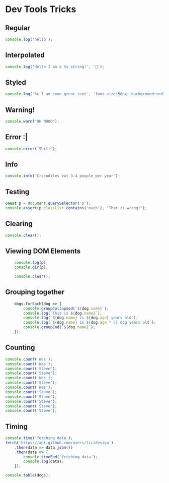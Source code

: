 # Dev Tools Tricks

## Regular
```js
console.log('hello');
```

## Interpolated
```js
console.log('Hello I am a %s string!', '💩');
```

## Styled
```js
console.log('%c I am some great text', 'font-size:50px; background:red; text-shadow: 10px 10px 0 blue')
```

## Warning!
```js
console.warn('OH NOOO');
```
## Error :|
```js
console.error('Shit!');
```
## Info
```js
console.info('Crocodiles eat 3-4 people per year');
```

## Testing
```js
const p = document.querySelector('p');
console.assert(p.classList.contains('ouch'), 'That is wrong!');
```

## Clearing
```js
console.clear();
```

## Viewing DOM Elements
```js
	console.log(p);
	console.dir(p);

	console.clear();
```

## Grouping together
```js
	dogs.forEach(dog => {
		console.groupCollapsed(`${dog.name}`);
		console.log(`This is ${dog.name}`);
		console.log(`${dog.name} is ${dog.age} years old`);
		console.log(`${dog.name} is ${dog.age * 7} dog years old`);
		console.groupEnd(`${dog.name}`);
	});
```
## Counting
```js
console.count('Wes');
console.count('Wes');
console.count('Steve');
console.count('Steve');
console.count('Wes');
console.count('Steve');
console.count('Wes');
console.count('Steve');
console.count('Steve');
console.count('Steve');
console.count('Steve');
console.count('Steve');
```

## Timing
```js
console.time('fetching data');
fetch('https://api.github.com/users/ticidesign')
	.then(data => data.json())
	.then(data => {
		console.timeEnd('fetching data');
		console.log(data);
	});

console.table(dogs);
```
